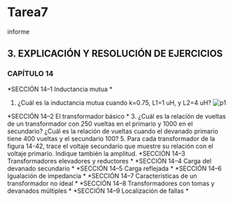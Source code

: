 # Tarea7
informe
## 3. EXPLICACIÓN Y RESOLUCIÓN DE EJERCICIOS

### CAPÍTULO 14
  *SECCIÓN 14–1 Inductancia mutua *
  
1. ¿Cuál es la inductancia mutua cuando k=0.75, L1=1 uH, y L2=4 uH?
![p1](https://user-images.githubusercontent.com/94129932/153522826-c75affdd-c1dc-4b39-a8f8-3bca2c1a4132.png)

  *SECCIÓN 14–2 El transformador básico *
3. ¿Cuál es la relación de vueltas de un transformador con 250 vueltas en el primario y 1000 en el secundario? ¿Cuál es la relación de vueltas cuando el devanado primario tiene 400 vueltas y el secundario 100?
5. Para cada transformador de la figura 14-42, trace el voltaje secundario que muestre su relación con el
voltaje primario. Indique también la amplitud.
*SECCIÓN 14–3 Transformadores elevadores y reductores *
*SECCIÓN 14–4 Carga del devanado secundario *
*SECCIÓN 14–5 Carga reflejada *
*SECCIÓN 14–6 Igualación de impedancia *
*SECCIÓN 14–7 Características de un transformador no ideal *
*SECCIÓN 14–8 Transformadores con tomas y devanados múltiples *
*SECCIÓN 14–9 Localización de fallas *
